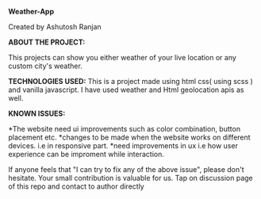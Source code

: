 **Weather-App**

Created by Ashutosh Ranjan 

**ABOUT THE PROJECT:**

This projects can show you either weather of your live location  or any custom city's weather.

**TECHNOLOGIES USED:**
This is a project made using html css( using scss ) and vanilla javascript. 
I have used weather and Html geolocation apis as well.


**KNOWN ISSUES:**

*The website need ui improvements such as color combination, button placement etc.
*changes to be made when the website works on different devices. i.e in responsive part.
*need improvements in ux i.e how user experience can be improment while interaction.

If anyone feels that "I can try to fix any of the above issue", please don't hesitate. Your small contribution is valuable for us.
Tap on discussion page of this repo and contact to author directly
